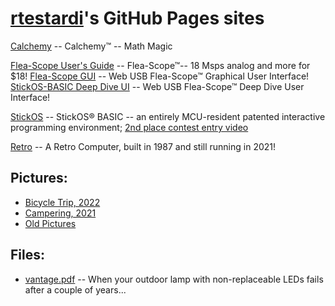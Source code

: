 [rtestardi](https://github.com/rtestardi)'s GitHub Pages sites
=================

[Calchemy](https://rtestardi.github.io/calchemy/calchemy.html) -- Calchemy™ -- Math Magic

[Flea-Scope User's Guide](https://rtestardi.github.io/usbte/flea-scope.pdf) -- Flea-Scope™-- 18 Msps analog and more for $18!
[Flea-Scope GUI](https://rtestardi.github.io/usbte/flea-scope.html) -- Web USB Flea-Scope™ Graphical User Interface!
<br/>
[StickOS-BASIC Deep Dive UI](https://rtestardi.github.io/usbte/stickos-basic.html) -- Web USB Flea-Scope™ Deep Dive User Interface!

[StickOS](https://rtestardi.github.io/StickOS) -- StickOS® BASIC -- an entirely MCU-resident patented interactive programming environment;
[2nd place contest entry video](http://www.youtube.com/watch?v=nSgha8qjB3E)

[Retro](https://rtestardi.github.io/retro/retro.pdf) -- A Retro Computer, built in 1987 and still running in 2021!

## Pictures:

- [Bicycle Trip, 2022](https://onedrive.live.com/?authkey=%21ANAjN%2DHKTE96gkc&v=photos&id=F9F5D0088713D32B%21257776&cid=F9F5D0088713D32B)
- [Campering, 2021](https://1drv.ms/u/s!AivTE4cI0PX5j7IFAozMPVGkdygzaw?e=sx7HMU)
- [Old Pictures](https://rtestardi.wixsite.com/rtestardi/lily)

## Files:

- [vantage.pdf](https://rtestardi.github.io/pages/vantage.pdf) -- When your outdoor lamp with non-replaceable LEDs fails after a couple of years...
